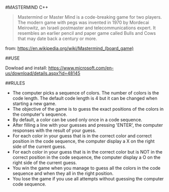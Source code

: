 #MASTERMIND C++

> Mastermind or Master Mind is a code-breaking game for two players. The modern game with pegs was invented in 1970 by Mordecai Meirowitz, an Israeli postmaster and telecommunications expert. It resembles an earlier pencil and paper game called Bulls and Cows that may date back a century or more.

from: https://en.wikipedia.org/wiki/Mastermind_(board_game)

##USE

Dowload and install: https://www.microsoft.com/en-us/download/details.aspx?id=48145

##RULES
- The computer picks a sequence of colors. The number of colors is the code length. The default code length is 4 but it can be changed when starting a new game.
- The objective of the game is to guess the exact positions of the colors in the computer's sequence.
- By default, a color can be used only once in a code sequence.
- After filling a line with your guesses and pressing 'ENTER', the computer responses with the result of your guess.
- For each color in your guess that is in the correct color and correct position in the code sequence, the computer display a X on the right side of the current guess.
- For each color in your guess that is in the correct color but is NOT in the correct position in the code sequence, the computer display a O on the right side of the current guess.
- You win the game when you manage to guess all the colors in the code sequence and when they all in the right position.
- You lose the game if you use all attempts without guessing the computer code sequence.
